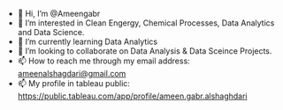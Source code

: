 - 👋 Hi, I’m @Ameengabr
- 👀 I’m interested in Clean Engergy, Chemical Processes, Data Analytics and Data Science. 
- 🌱 I’m currently learning Data Analytics 
- 💞️ I’m looking to collaborate on Data Analysis & Data Sceince Projects. 
- 📫 How to reach me through my email address: ameenalshagdari@gmail.com
- 📫 My profile in tableau public: https://public.tableau.com/app/profile/ameen.gabr.alshaghdari

<!---
Ameengabr/Ameengabr is a ✨ special ✨ repository because its `README.md` (this file) appears on your GitHub profile.
You can click the Preview link to take a look at your changes.
--->
